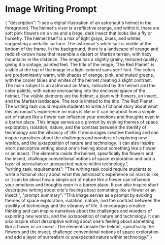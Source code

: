 # Image Writing Prompt

{
  "description": "I see a digital illustration of an astronaut's helmet in the foreground. The helmet's visor is a reflective orange, and within it, there are soft pink flowers on a vine and a large, dark insect that looks like a fly or horsefly. The helmet itself is a mix of light grays, blues, and whites, suggesting a metallic surface. The astronaut's white suit is visible at the bottom of the frame. In the background, there is a landscape of orange and reddish-brown hues that resemble a desert or Martian terrain, with hazy mountains in the distance. The image has a slightly grainy, textured quality, giving it a vintage, painted feel. The title of the image, 'The Red Planet', is visible at the top of the image in a light-colored sans serif font. The colors are predominantly warm, with shades of orange, pink, and muted greens, with the cooler blues and whites of the helmet creating a slight contrast. The main subject is an astronaut on Mars, indicated by the helmet and the color palette, with nature encroaching into the enclosed space of the helmet. The visible elements are the helmet, a plant with flowers, an insect, and the Martian landscape. The text is limited to the title 'The Red Planet'. The writing task could require students to write a fictional story about what this astronaut's experience on mars is like or it can be about how a simple act of nature like a flower can influence your emotions and thoughts even in a barren place. This image serves as a prompt by evoking themes of space exploration, isolation, nature, and the contrast between the sterility of technology and the vibrancy of life. It encourages creative thinking and can inspire narratives about the challenges and wonders of exploring new worlds, and the juxtaposition of nature and technology. It can also inspire short descriptive writing about one's feeling about something like a flower or an insect. The elements inside the helmet, specifically the flowers and the insect, challenge conventional notions of space exploration and add a layer of surrealism or unexpected nature within technology.",
  "writing_task_requirements": "The writing task could require students to write a fictional story about what this astronaut's experience on mars is like, or it can be about how a simple act of nature like a flower can influence your emotions and thoughts even in a barren place. It can also inspire short descriptive writing about one's feeling about something like a flower or an insect.",
  "prompt_summary": "This image serves as a prompt by evoking themes of space exploration, isolation, nature, and the contrast between the sterility of technology and the vibrancy of life. It encourages creative thinking and can inspire narratives about the challenges and wonders of exploring new worlds, and the juxtaposition of nature and technology. It can also inspire short descriptive writing about one's feeling about something like a flower or an insect. The elements inside the helmet, specifically the flowers and the insect, challenge conventional notions of space exploration and add a layer of surrealism or unexpected nature within technology."
}